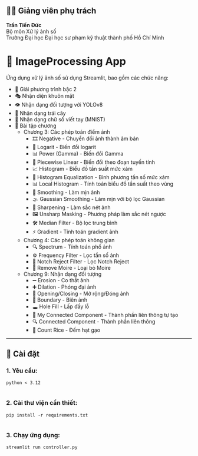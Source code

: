 ## 👨‍🏫 Giảng viên phụ trách

**Trần Tiến Đức**  
Bộ môn Xử lý ảnh số  
Trường Đại học Đại học sư phạm kỹ thuật thành phố Hồ Chí Minh 

# 🧠 ImageProcessing App

Ứng dụng xử lý ảnh số sử dụng Streamlit, bao gồm các chức năng:
- 🧮 Giải phương trình bậc 2
- 🎭 Nhận diện khuôn mặt
- 👁️ Nhận dạng đối tượng với YOLOv8
- 🍎 Nhận dạng trái cây
- 🔢 Nhận dạng chữ số viết tay (MNIST)
- 📝 Bài tập chương
  + Chương 3: Các phép toán điểm ảnh
    + 🎞 Negative - Chuyển đổi ảnh thành âm bản
    + 🔢 Logarit - Biến đổi logarit
    + 📊 Power (Gamma) - Biến đổi Gamma
    + 🔲 Piecewise Linear - Biến đổi theo đoạn tuyến tính
    + 📈 Histogram - Biểu đồ tần suất mức xám
    + 📏 Histogram Equalization - Bình phương tần số mức xám
    + 📊 Local Histogram - Tính toán biểu đồ tần suất theo vùng
    + 🔵 Smoothing - Làm mịn ảnh
    + 🌫 Gaussian Smoothing - Làm mịn với bộ lọc Gaussian
    + 🔪 Sharpening - Làm sắc nét ảnh
    + 🖼 Unsharp Masking - Phương pháp làm sắc nét ngược
    + 🛠 Median Filter - Bộ lọc trung bình
    + ⚡ Gradient - Tính toán gradient ảnh
  + Chương 4: Các phép toán không gian
    + 🔍 Spectrum - Tính toán phổ ảnh
    + ⚙️ Frequency Filter - Lọc tần số ảnh
    + 🚫 Notch Reject Filter - Lọc Notch Reject
    + 🌊 Remove Moire - Loại bỏ Moire
  + Chương 9: Nhận dạng đối tượng
    + ➖ Erosion - Co thắt ảnh
    + ➕ Dilation - Phóng đại ảnh
    + 🔄 Opening/Closing - Mở rộng/Đóng ảnh
    + 🔲 Boundary - Biên ảnh
    + 🕳️ Hole Fill - Lấp đầy lỗ
    + 🔗 My Connected Component - Thành phần liên thông tự tạo
    + 🔍 Connected Component - Thành phần liên thông
    + 🌾 Count Rice - Đếm hạt gạo

---

## 🚀 Cài đặt

### 1. Yêu cầu:
```
python < 3.12


```
### 2. Cài thư viện cần thiết:
```
pip install -r requirements.txt


```
### 3. Chạy ứng dụng:
```
streamlit run controller.py


```









